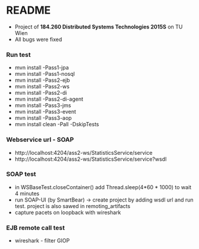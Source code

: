 # README #

* Project of **184.260 Distributed Systems Technologies 2015S** on TU Wien
* All bugs were fixed

### Run test ###
* mvn install -Pass1-jpa
* mvn install -Pass1-nosql
* mvn install -Pass2-ejb
* mvn install -Pass2-ws
* mvn install -Pass2-di
* mvn install -Pass2-di-agent
* mvn install -Pass3-jms
* mvn install -Pass3-event
* mvn install -Pass3-aop
* mvn install clean -Pall -DskipTests

### Webservice url - SOAP ###
* http://localhost:4204/ass2-ws/StatisticsService/service
* http://localhost:4204/ass2-ws/StatisticsService/service?wsdl

### SOAP test ###
* in WSBaseTest.closeContainer() add Thread.sleep(4*60 * 1000) to wait 4 minutes
* run SOAP-UI (by SmartBear) -> create project by adding wsdl url and run test.
  project is also sawed in remoting_artifacts
* capture pacets on loopback with wireshark

### EJB remote call test ###
* wireshark - filter GIOP 

